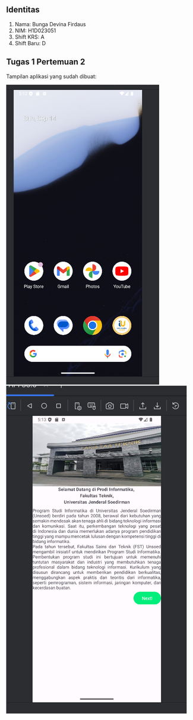 ## Identitas
1. Nama: Bunga Devina Firdaus  
2. NIM: H1D023051  
3. Shift KRS: A  
4. Shift Baru: D  

## Tugas 1 Pertemuan 2
Tampilan aplikasi yang sudah dibuat:  

![Tampilan 1](tampilan1.png)  
![Tampilan 2](tampilan2.png)
